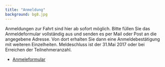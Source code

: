 ```yaml
---
title: "Anmeldung"
background: bg8.jpg
---
```

Anmeldungen zur Fahrt sind hier ab sofort möglich. Bitte füllen Sie das Anmeldeformular vollständig aus und senden es per Mail oder Post an die angegebene Adresse. Von dort erhalten Sie dann eine Anmeldebestätigung mit weiteren Einzelheiten. 
Meldeschluss ist der 31.Mai 2017 oder bei Erreichen der Teilnehmeranzahl.
- [Anmeleformular](/assets/images/Tourenplan%2015%20-29%2007%20%202017.pdf)


 
 
 
 
